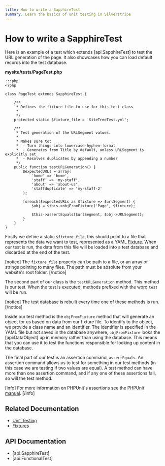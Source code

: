 ```yaml
---
title: How to write a SapphireTest
summary: Learn the basics of unit testing in Silverstripe
---
```

# How to write a SapphireTest

Here is an example of a test which extends [api:SapphireTest] to test the URL generation of the page. It also showcases
how you can load default records into the test database.

**mysite/tests/PageTest.php**

	:::php
	<?php

	class PageTest extends SapphireTest {

		/** 
		 * Defines the fixture file to use for this test class
		 *
		 */
		protected static $fixture_file = 'SiteTreeTest.yml';

		/**
		 * Test generation of the URLSegment values.
		 *
		 * Makes sure to:
		 *  - Turn things into lowercase-hyphen-format
		 *  - Generates from Title by default, unless URLSegment is explicitly set
		 *  - Resolves duplicates by appending a number
		 */
		public function testURLGeneration() {
			$expectedURLs = array(
				'home' => 'home',
				'staff' => 'my-staff',
				'about' => 'about-us',
				'staffduplicate' => 'my-staff-2'
			);

			foreach($expectedURLs as $fixture => $urlSegment) {
				$obj = $this->objFromFixture('Page', $fixture);

				$this->assertEquals($urlSegment, $obj->URLSegment);
			}
		}
	}

Firstly we define a static `$fixture_file`, this should point to a file that represents the data we want to test,
represented as a YAML [Fixture](../fixtures). When our test is run, the data from this file will be loaded into a test 
database and discarded at the end of the test.

[notice]
The `fixture_file` property can be path to a file, or an array of strings pointing to many files. The path must be 
absolute from your website's root folder.
[/notice]

The second part of our class is the `testURLGeneration` method. This method is our test. When the test is executed, 
methods prefixed with the word `test` will be run. 

[notice]
The test database is rebuilt every time one of these methods is run.
[/notice]

Inside our test method is the `objFromFixture` method that will generate an object for us based on data from our fixture
file. To identify to the object, we provide a class name and an identifier. The identifier is specified in the YAML file
but not saved in the database anywhere, `objFromFixture` looks the [api:DataObject] up in memory rather than using the
database. This means that you can use it to test the functions responsible for looking up content in the database.

The final part of our test is an assertion command, `assertEquals`. An assertion command allows us to test for something
in our test methods (in this case we are testing if two values are equal). A test method can have more than one 
assertion command, and if any one of these assertions fail, so will the test method.

[info]
For more information on PHPUnit's assertions see the [PHPUnit manual](http://www.phpunit.de/manual/current/en/api.html#api.assert).
[/info]

## Related Documentation

* [Unit Testing](../unit_testing)
* [Fixtures](../fixtures)

## API Documentation

* [api:SapphireTest]
* [api:FunctionalTest]

